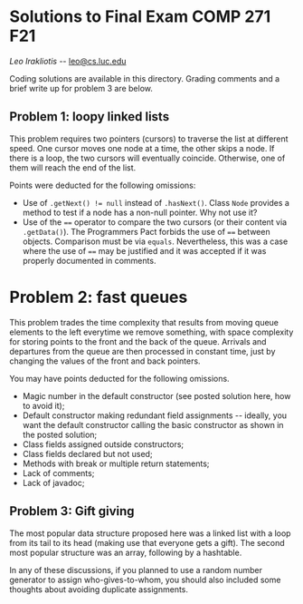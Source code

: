 # Solutions to Final Exam COMP 271 F21
*Leo Irakliotis* -- leo@cs.luc.edu

Coding solutions are available in this directory. Grading comments and a brief write up for problem 3 are below.

## Problem 1: loopy linked lists

This problem requires two pointers (cursors) to traverse the list at different speed. One cursor moves one node at a time, the other skips a node. If there is a loop, the two cursors will eventually coincide. Otherwise, one of them will reach the end of the list.

Points were deducted for the following omissions:

* Use of `.getNext() != null` instead of `.hasNext()`. Class `Node` provides a method to test if a node has a non-null pointer. Why not use it?
* Use of the `==` operator to compare the two cursors (or their content via `.getData()`). The Programmers Pact forbids the use of `==` between objects. Comparison must be via `equals`. Nevertheless, this was a case where the use of `==` may be justified and it was accepted if it was properly documented in comments.

# Problem 2: fast queues

This problem trades the time complexity that results from moving queue elements to the left everytime we remove something, with space complexity for storing points to the front and the back of the queue. Arrivals and departures from the queue are then processed in constant time, just by changing the values of the front and back pointers. 

You may have points deducted for the following omissions.

* Magic number in the default constructor (see posted solution here, how to avoid it);
* Default constructor making redundant field assignments -- ideally, you want the default constructor calling the basic constructor as shown in the posted solution;
* Class fields assigned outside constructors;
* Class fields declared but not used;
* Methods with break or multiple return statements;
* Lack of comments;
* Lack of javadoc;

## Problem 3: Gift giving

The most popular data structure proposed here was a linked list with a loop from its tail to its head (making use that everyone gets a gift). The second most popular structure was an array, following by a hashtable.

In any of these discussions, if you planned to use a random number generator to assign who-gives-to-whom, you should also included some thoughts about avoiding duplicate assignments. 

